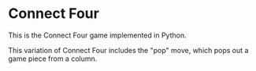 # Connect Four

This is the Connect Four game implemented in Python.

This variation of Connect Four includes the "pop" move, which pops out a game piece from a column.
